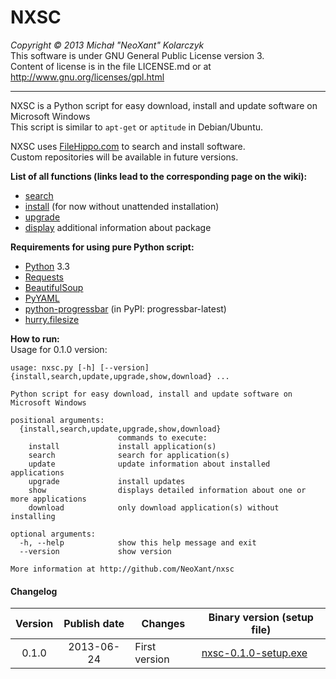 NXSC
====
*Copyright &copy; 2013 Michał "NeoXant" Kolarczyk*  
This software is under GNU General Public License version 3.  
Content of license is in the file LICENSE.md or at http://www.gnu.org/licenses/gpl.html

***

NXSC is a Python script for easy download, install and update software on Microsoft Windows  
This script is similar to `apt-get` or `aptitude` in Debian/Ubuntu.

NXSC uses [FileHippo.com](http://filehippo.com/) to search and install software.  
Custom repositories will be available in future versions.  

**List of all functions (links lead to the corresponding page on the wiki):**
- [search](https://github.com/NeoXant/nxsc/wiki/Search)
- [install](https://github.com/NeoXant/nxsc/wiki/Install) (for now without unattended installation)
- [upgrade](https://github.com/NeoXant/nxsc/wiki/Upgrade)
- [display](https://github.com/NeoXant/nxsc/wiki/Show) additional information about package

**Requirements for using pure Python script:**
- [Python](http://python.org/) 3.3
- [Requests](http://docs.python-requests.org/en/latest/)
- [BeautifulSoup](http://www.crummy.com/software/BeautifulSoup/)
- [PyYAML](http://pyyaml.org/)
- [python-progressbar](https://code.google.com/p/python-progressbar/) (in PyPI: progressbar-latest)
- [hurry.filesize](https://pypi.python.org/pypi/hurry.filesize)

**How to run:**    
Usage for 0.1.0 version:
```
usage: nxsc.py [-h] [--version] {install,search,update,upgrade,show,download} ...

Python script for easy download, install and update software on Microsoft Windows

positional arguments:
  {install,search,update,upgrade,show,download}
                        commands to execute:
    install             install application(s)
    search              search for application(s)
    update              update information about installed applications
    upgrade             install updates
    show                displays detailed information about one or more applications
    download            only download application(s) without installing

optional arguments:
  -h, --help            show this help message and exit
  --version             show version

More information at http://github.com/NeoXant/nxsc
```
#### Changelog ####

| Version | Publish date | Changes     | Binary version (setup file)                                               |
|:-------:|:------------:|-------------|--------------------------------------------------------------|
| 0.1.0   | 2013-06-24   |First version| [nxsc-0.1.0-setup.exe](http://adf.ly/4156858/nxsc-010-setup) |
